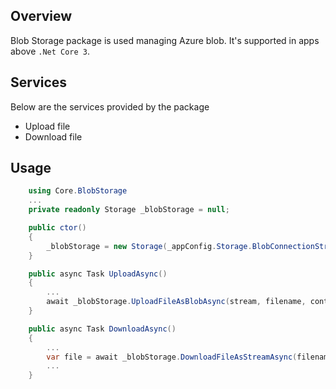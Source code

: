 ## Overview
Blob Storage package is used managing Azure blob. It's supported in apps above `.Net Core 3`.

## Services
Below are the services provided by the package
- Upload file
- Download file

## Usage
```csharp
    using Core.BlobStorage
    ...
    private readonly Storage _blobStorage = null;

    public ctor()
    {
        _blobStorage = new Storage(_appConfig.Storage.BlobConnectionString);
    }

    public async Task UploadAsync()
    {
        ...
        await _blobStorage.UploadFileAsBlobAsync(stream, filename, container);
    }

    public async Task DownloadAsync()
    {
        ...
        var file = await _blobStorage.DownloadFileAsStreamAsync(filename, container);
        ...
    }
```